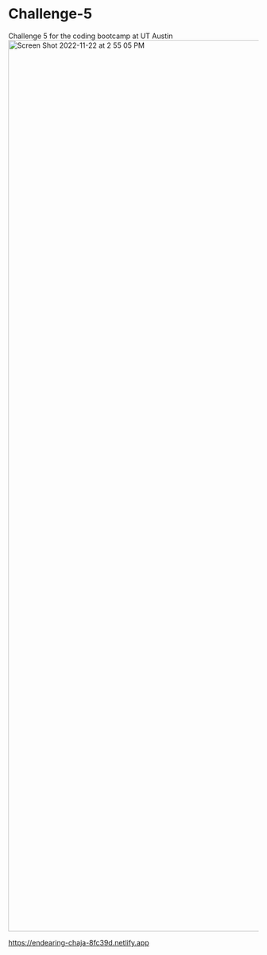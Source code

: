 # Challenge-5
Challenge 5 for the coding bootcamp at UT Austin
<img width="1792" alt="Screen Shot 2022-11-22 at 2 55 05 PM" src="https://user-images.githubusercontent.com/111444194/203419303-3d85d26d-218a-406a-b9dd-52fa0ae13aac.png">


https://endearing-chaja-8fc39d.netlify.app
